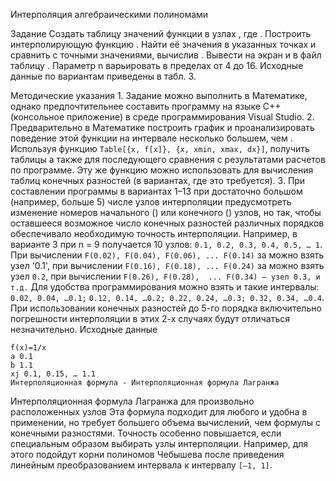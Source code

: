 Интерполяция алгебраическими полиномами

Задание
	Создать таблицу значений функции  в узлах , где . Построить интерполирующую функцию . Найти её значения в указанных точках  и сравнить с точными значениями, вычислив . Вывести на экран и в файл таблицу . Параметр n варьировать в пределах от 4 до 16. 
	Исходные данные по вариантам приведены в табл. 3.

Методические указания
	1. Задание можно выполнить в Математике, однако предпочтительнее составить программу на языке С++ (консольное приложение) в среде программирования Visual Studio.
	2. Предварительно в Математике построить график  и проанализировать поведение этой функции на интервале несколько большем, чем . Используя функцию `Table[{x, f[x]}, {x, xmin, xmax, dx}]`, получить таблицы  а также  для последующего сравнения с результатами расчетов по программе. Эту же функцию можно использовать для вычисления таблиц конечных разностей (в вариантах, где это требуется).
	3. При составлении программы в вариантах 1–13 при достаточно большом (например, больше 5) числе узлов интерполяции предусмотреть изменение номеров начального () или конечного () узлов, но так, чтобы оставшееся возможное число конечных разностей различных порядков обеспечивало необходимую точность интерполяции. Например, в варианте 3 при n = 9 получается 10 узлов: `0.1, 0.2, 0.3, 0.4, 0.5, … 1`. При вычислении `F(0.02), F(0.04), F(0.06), ... F(0.14)` за  можно взять узел '0.1', при вычислении `F(0.16), F(0.18), ... F(0.24)` за  можно взять узел `0.2`, при вычислении `F(0.26), F(0.28),  ... F(0.34) – узел 0.3, и т.д.` Для удобства программирования можно взять и такие интервалы: `0.02, 0.04, …0.1;` `0.12, 0.14, …0.2; 0.22, 0.24, …0.3; 0.32, 0.34, …0.4`. При использовании конечных разностей до 5-го порядка включительно погрешности интерполяции в этих 2-х случаях будут отличаться незначительно.
Исходные данные
```
f(x)=1/x
a 0.1
b 1.1
xj 0.1, 0.15, … 1.1
Интерполяционная формула - Интерполяционная формула Лагранжа

```
Интерполяционная формула Лагранжа для произвольно расположенных узлов
Эта формула подходит для любого  и удобна в применении, но требует большего объема вычислений, чем формулы с конечными разностями. Точность особенно повышается, если специальным образом выбирать узлы интерполяции. Например, для этого подойдут корни полиномов Чебышева после приведения линейным преобразованием интервала  к интервалу 
`[–1, 1]`.
